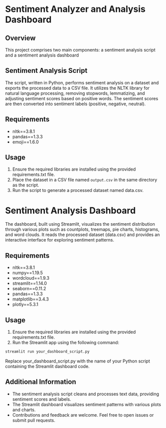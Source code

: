 # Sentiment Analyzer and Analysis Dashboard

## Overview

This project comprises two main components: a sentiment analysis script and a sentiment analysis dashboard

## Sentiment Analysis Script

The script, written in Python, performs sentiment analysis on a dataset and exports the processed data to a CSV file. It utilizes the NLTK library for natural language processing, removing stopwords, lemmatizing, and adjusting sentiment scores based on positive words. The sentiment scores are then converted into sentiment labels (positive, negative, neutral).

## Requirements

- nltk==3.8.1
- pandas==1.3.3
- emoji==1.6.0

## Usage

1. Ensure the required libraries are installed using the provided requirements.txt file.
2. Place the dataset in a CSV file named `output.csv` in the same directory as the script.
3. Run the script to generate a processed dataset named data.csv.

# Sentiment Analysis Dashboard

The dashboard, built using Streamlit, visualizes the sentiment distribution through various plots such as countplots, treemaps, pie charts, histograms, and word clouds. It reads the processed dataset (data.csv) and provides an interactive interface for exploring sentiment patterns.

## Requirements
- nltk==3.8.1
- numpy==1.19.5
- wordcloud==1.9.3
- streamlit==1.14.0
- seaborn==0.11.2
- pandas==1.3.3
- matplotlib==3.4.3
- plotly==5.3.1

## Usage
1. Ensure the required libraries are installed using the provided requirements.txt file.
2. Run the Streamlit app using the following command:
```bash
streamlit run your_dashboard_script.py
```
Replace your_dashboard_script.py with the name of your Python script containing the Streamlit dashboard code.

## Additional Information
- The sentiment analysis script cleans and processes text data, providing sentiment scores and labels.
- The Streamlit dashboard visualizes sentiment patterns with various plots and charts.
- Contributions and feedback are welcome. Feel free to open issues or submit pull requests.